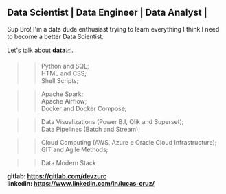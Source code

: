 ## Data Scientist | Data Engineer | Data Analyst |

Sup Bro!
I'm a data dude enthusiast trying to learn everything I think I need to become a better Data Scientist.

Let's talk about <b>data</b>📈.

>> Python and SQL; <br>
>> HTML and CSS; <br>
>> Shell Scripts; <br>

>> Apache Spark; <br>
>> Apache Airflow; <br>
>> Docker and Docker Compose; <br>

>> Data Visualizations (Power B.I, Qlik and Superset); <br>
>> Data Pipelines (Batch and Stream); <br>


>> Cloud Computing (AWS, Azure e Oracle Cloud Infrastructure); <br>
>> GIT and Agile Methods; <br>

>> Data Modern Stack

<b>gitlab: https://gitlab.com/devzurc</b><br>
<b>linkedin: https://www.linkedin.com/in/lucas-cruz/</b>
